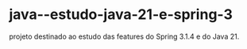 # java--estudo-java-21-e-spring-3
projeto destinado ao estudo das features do Spring 3.1.4 e do Java 21.
